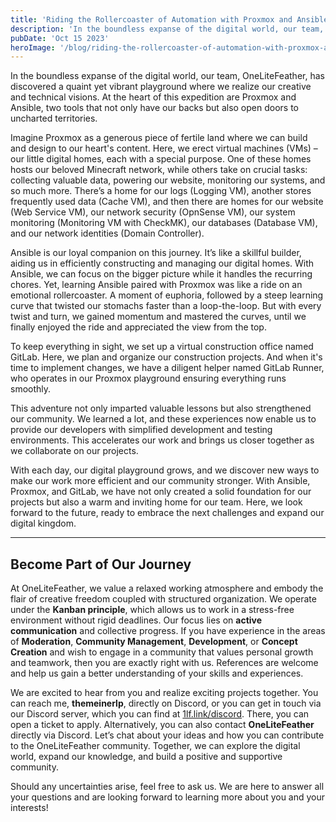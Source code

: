 ```yaml
---
title: 'Riding the Rollercoaster of Automation with Proxmox and Ansible'
description: 'In the boundless expanse of the digital world, our team, OneLiteFeather, has discovered a quaint yet vibrant playground where we realize our creative and technical visions. At the heart of this expedition are Proxmox and Ansible, two tools that not only have our backs but also open doors to uncharted territories'
pubDate: 'Oct 15 2023'
heroImage: '/blog/riding-the-rollercoaster-of-automation-with-proxmox-and-ansible.webp'
---
```

In the boundless expanse of the digital world, our team, OneLiteFeather, has discovered a quaint yet vibrant playground where we realize our creative and technical visions. At the heart of this expedition are Proxmox and Ansible, two tools that not only have our backs but also open doors to uncharted territories.

Imagine Proxmox as a generous piece of fertile land where we can build and design to our heart's content. Here, we erect virtual machines (VMs) – our little digital homes, each with a special purpose. One of these homes hosts our beloved Minecraft network, while others take on crucial tasks: collecting valuable data, powering our website, monitoring our systems, and so much more. There’s a home for our logs (Logging VM), another stores frequently used data (Cache VM), and then there are homes for our website (Web Service VM), our network security (OpnSense VM), our system monitoring (Monitoring VM with CheckMK), our databases (Database VM), and our network identities (Domain Controller).

Ansible is our loyal companion on this journey. It’s like a skillful builder, aiding us in efficiently constructing and managing our digital homes. With Ansible, we can focus on the bigger picture while it handles the recurring chores. Yet, learning Ansible paired with Proxmox was like a ride on an emotional rollercoaster. A moment of euphoria, followed by a steep learning curve that twisted our stomachs faster than a loop-the-loop. But with every twist and turn, we gained momentum and mastered the curves, until we finally enjoyed the ride and appreciated the view from the top.

To keep everything in sight, we set up a virtual construction office named GitLab. Here, we plan and organize our construction projects. And when it's time to implement changes, we have a diligent helper named GitLab Runner, who operates in our Proxmox playground ensuring everything runs smoothly.

This adventure not only imparted valuable lessons but also strengthened our community. We learned a lot, and these experiences now enable us to provide our developers with simplified development and testing environments. This accelerates our work and brings us closer together as we collaborate on our projects.

With each day, our digital playground grows, and we discover new ways to make our work more efficient and our community stronger. With Ansible, Proxmox, and GitLab, we have not only created a solid foundation for our projects but also a warm and inviting home for our team. Here, we look forward to the future, ready to embrace the next challenges and expand our digital kingdom.

---

## Become Part of Our Journey

At OneLiteFeather, we value a relaxed working atmosphere and embody the flair of creative freedom coupled with structured organization. We operate under the **Kanban principle**, which allows us to work in a stress-free environment without rigid deadlines. Our focus lies on **active communication** and collective progress. If you have experience in the areas of **Moderation**, **Community Management**, **Development**, or **Concept Creation** and wish to engage in a community that values personal growth and teamwork, then you are exactly right with us. References are welcome and help us gain a better understanding of your skills and experiences.

We are excited to hear from you and realize exciting projects together. You can reach me, **themeinerlp**, directly on Discord, or you can get in touch via our Discord server, which you can find at [1lf.link/discord](https://1lf.link/discord). There, you can open a ticket to apply. Alternatively, you can also contact **OneLiteFeather** directly via Discord. Let’s chat about your ideas and how you can contribute to the OneLiteFeather community. Together, we can explore the digital world, expand our knowledge, and build a positive and supportive community.

Should any uncertainties arise, feel free to ask us. We are here to answer all your questions and are looking forward to learning more about you and your interests!